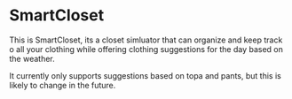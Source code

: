 SmartCloset
===========

This is SmartCloset, its a closet simluator that can organize and keep track o all your clothing while offering clothing suggestions for the day based on the weather.

It currently only supports suggestions based on topa and pants, but this is likely to change in the future.
